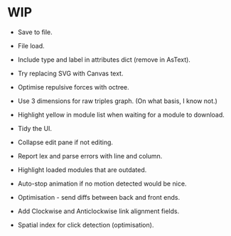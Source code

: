 
# WIP

- Save to file.
- File load.

- Include type and label in attributes dict (remove in AsText).
- Try replacing SVG with Canvas text.

- Optimise repulsive forces with octree.
- Use 3 dimensions for raw triples graph. (On what basis, I know not.)
- Highlight yellow in module list when waiting for a module to download.

- Tidy the UI. 
- Collapse edit pane if not editing.

- Report lex and parse errors with line and column.
- Highlight loaded modules that are outdated.
- Auto-stop animation if no motion detected would be nice.
- Optimisation - send diffs between back and front ends.


- Add Clockwise and Anticlockwise link alignment fields.
- Spatial index for click detection (optimisation).
